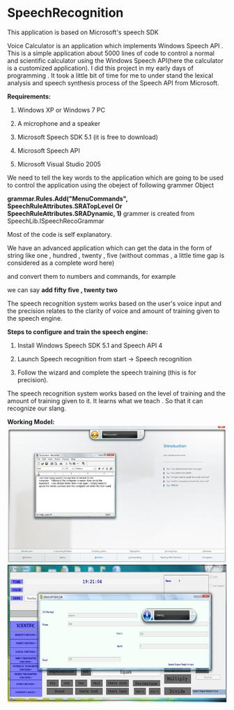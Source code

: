 # SpeechRecognition
This application is based on Microsoft's speech SDK

Voice Calculator is an application which implements Windows Speech API . 
This is a simple application about 5000 lines of code to control a normal and scientific calculator using the Windows Speech API(here the calculator is a customized application). 
I did this project in my early days of programming . 
It took a little bit of time for me to under stand the lexical analysis and speech synthesis process of the Speech API from Microsoft.


**Requirements:**

1) Windows XP or Windows 7 PC

2) A microphone and a speaker

3) Microsoft Speech SDK 5.1 (it is free to download)

4) Microsoft Speech API 

5) Microsoft Visual Studio 2005

We need to tell the key words to the application which are going to be used to control the application using the obeject of following grammer Object

**grammar.Rules.Add("MenuCommands", SpeechRuleAttributes.SRATopLevel Or SpeechRuleAttributes.SRADynamic, 1)**
grammer is created from SpeechLib.ISpeechRecoGrammar

Most of the code is self explanatory.

We have an advanced application which can get the data in the form of string like one , hundred , twenty , five (without commas , a little time gap is considered as a complete word here)

and convert them to numbers and commands, for example

we can say **add fifty five  , twenty two**

The speech recognition system works based on the user's voice input and the precision relates to the clarity of voice and amount of training given to the speech engine.

**Steps to configure and train the speech engine:**
1) Install Windows Speech SDK 5.1 and Speech API 4

2) Launch Speech recognition from start -> Speech recognition

3) Follow the wizard and complete the speech training (this is for precision).

The speech recognition system works based on the level of training and the amount of training given to it. It learns what we teach . So that it can recognize our slang.


**Working Model:**
![Training](https://raw.githubusercontent.com/hackerforpassion/SpeechRecognition/master/train.png)
![Working Model](https://raw.githubusercontent.com/hackerforpassion/SpeechRecognition/master/workingModel.png)
